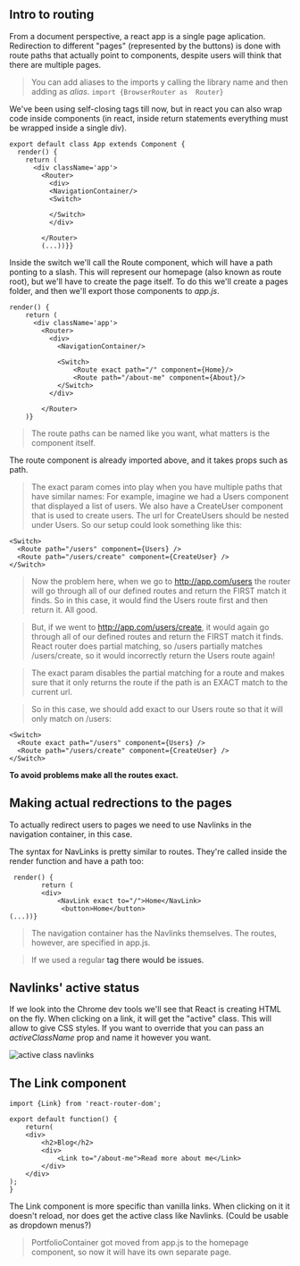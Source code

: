 ## Intro to routing

From a document perspective, a react app is a single page aplication. Redirection to different "pages" (represented by the buttons) is done with route paths that actually point to components, despite users will think that there are multiple pages.

> You can add aliases to the imports y calling the library name and then adding as *alias*. ```import {BrowserRouter as  Router}```

We've been using self-closing tags till now, but in react you can also wrap code inside components (in react, inside return statements everything must be wrapped inside a single div).

```
export default class App extends Component {
  render() {
    return (
      <div className='app'>
        <Router>
          <div>
          <NavigationContainer/>
          <Switch>
            
          </Switch>
          </div>
        
        </Router>
        (...))}}
```

Inside the switch we'll call the Route component, which will have a path ponting to a slash. This will represent our homepage (also known as route root), but we'll have to create the page itself. To do this we'll create a pages folder, and then we'll export those components to *app.js*.

```
render() {
    return (
      <div className='app'>
        <Router>
          <div>
            <NavigationContainer/>
            
            <Switch>
                <Route exact path="/" component={Home}/>
                <Route path="/about-me" component={About}/>
            </Switch>
          </div>
        
        </Router>
    )}
```

> The route paths can be named like you want, what matters is the component itself.

The route component is already imported above, and it takes props such as path.

> The exact param comes into play when you have multiple paths that have similar names: For example, imagine we had a Users component that displayed a list of users. We also have a CreateUser component that is used to create users. The url for CreateUsers should be nested under Users. So our setup could look something like this:

```
<Switch>
  <Route path="/users" component={Users} />
  <Route path="/users/create" component={CreateUser} />
</Switch>
```

> Now the problem here, when we go to http://app.com/users the router will go through all of our defined routes and return the FIRST match it finds. So in this case, it would find the Users route first and then return it. All good.

> But, if we went to http://app.com/users/create, it would again go through all of our defined routes and return the FIRST match it finds. React router does partial matching, so /users partially matches /users/create, so it would incorrectly return the Users route again!

> The exact param disables the partial matching for a route and makes sure that it only returns the route if the path is an EXACT match to the current url.

> So in this case, we should add exact to our Users route so that it will only match on /users:

```
<Switch>
  <Route exact path="/users" component={Users} />
  <Route path="/users/create" component={CreateUser} />
</Switch>
```
**To avoid problems make all the routes exact.**

## Making actual redrections to the pages

To actually redirect users to pages we need to use Navlinks in the navigation container, in this case.

The syntax for NavLinks is pretty similar to routes. They're called inside the render function and have a path too:

```
 render() {
        return (
        <div>
            <NavLink exact to="/">Home</NavLink>
             <button>Home</button>
(...))}
```

> The navigation container has the Navlinks themselves. The routes, however, are specified in app.js.

> If we used a regular <a> tag there would be issues.

## Navlinks' active status

If we look into the Chrome dev tools we'll see that React is creating HTML on the fly. When clicking on a link, it will get the "active" class. This will allow to give CSS styles. If you want to override that you can pass an *activeClassName* prop and name it however you want.

![active class navlinks](https://s3-us-west-2.amazonaws.com/images-devcamp/Dissecting+React+JS/React+Router/Guide+to+Working+with+NavLink+Active+Styles+%23+2360/image11.png)

## The Link component

```
import {Link} from 'react-router-dom';

export default function() {
    return(
    <div>
        <h2>Blog</h2>
        <div>
            <Link to="/about-me">Read more about me</Link>
        </div>
    </div>
);
}
```

The Link component is more specific than vanilla <a> links. When clicking on it it doesn't reload, nor does get the active class like Navlinks. (Could be usable as dropdown menus?)

> PortfolioContainer got moved from app.js to the homepage component, so now it will have its own separate page.